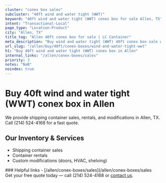 ```yaml
---
cluster: "conex box sales"
subcluster: "40ft wind and water tight (WWT)"
keyword: "40ft wind and water tight (WWT) conex box for sale Allen, TX"
intent: "Transactional-Local"
page_type: "Location-Product"
city: "Allen, TX"
title_tag: "Allen 40ft conex box for sale | LC Container"
meta_description: "Buy wind and water tight (WWT) 40ft conex box sale with local delivery in Allen, TX. LC Container — local Since 2003. Request a fast quote today."
url_slug: "/allen/buy/40ft/conex-boxes/wind-and-water-tight-wwt"
h1: "Buy 40ft wind and water tight (WWT) conex box in Allen"
internal_links: "/allen/conex-boxes/sales"
priority: 3
notes: "NaN"
noindex: true
---
```


# Buy 40ft wind and water tight (WWT) conex box in Allen

We provide shipping container sales, rentals, and modifications in Allen, TX. Call (214) 524-4168 for a fast quote.

## Our Inventory & Services
- Shipping container sales
- Container rentals
- Custom modifications (doors, HVAC, shelving)

<div data-section="internal-links">
### Helpful links
- [/allen/conex-boxes/sales](/allen/conex-boxes/sales
</div>

<div data-section="cta">
Get your free quote today — call (214) 524-4168 or <a href="/contact">contact us</a>.
</div>

<script type="application/ld+json">{"@context":"https://schema.org","@type":"FAQPage","mainEntity":[{"@type":"Question","name":"How much does delivery cost in Allen, TX?","acceptedAnswer":{"@type":"Answer","text":"Delivery costs vary by distance and container size. Most deliveries in Allen, TX range from $150-$300. Call (214) 524-4168 for an exact quote based on your specific location."}},{"@type":"Question","name":"Do you offer financing or payment plans?","acceptedAnswer":{"@type":"Answer","text":"We accept major credit cards, checks, and can discuss commercial terms for bulk purchases. Call (214) 524-4168 to discuss options."}},{"@type":"Question","name":"Can you customize containers in Allen, TX?","acceptedAnswer":{"@type":"Answer","text":"Yes — we perform modifications like doors, HVAC, insulation, and shelving. Request a custom quote at (214) 524-4168 or via our contact form."}}]}</script>
